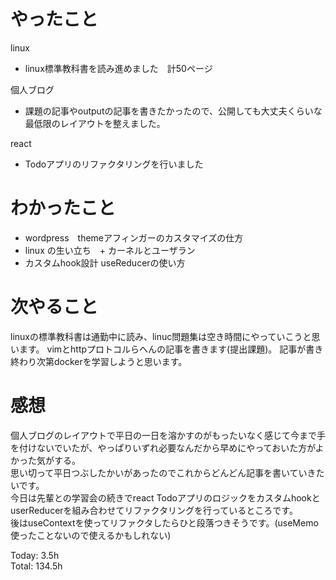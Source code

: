 # やったこと
linux
- linux標準教科書を読み進めました　計50ページ

個人ブログ
- 課題の記事やoutputの記事を書きたかったので、公開しても大丈夫くらいな最低限のレイアウトを整えました。

react
- Todoアプリのリファクタリングを行いました

# わかったこと
- wordpress　themeアフィンガーのカスタマイズの仕方
- linux の生い立ち　+ カーネルとユーザラン
- カスタムhook設計 useReducerの使い方

# 次やること
linuxの標準教科書は通勤中に読み、linuc問題集は空き時間にやっていこうと思います。
vimとhttpプロトコルらへんの記事を書きます(提出課題)。
記事が書き終わり次第dockerを学習しようと思います。

# 感想
個人ブログのレイアウトで平日の一日を溶かすのがもったいなく感じて今まで手を付けないでいたが、やっぱりいずれ必要なんだから早めにやっておいた方がよかった気がする。  
思い切って平日つぶしたかいがあったのでこれからどんどん記事を書いていきたいです。　　  
今日は先輩との学習会の続きでreact TodoアプリのロジックをカスタムhookとuserReducerを組み合わせてリファクタリングを行っているところです。　　  
後はuseContextを使ってリファクタしたらひと段落つきそうです。(useMemo使ったことないので使えるかもしれない)



Today: 3.5h  
Total: 134.5h
